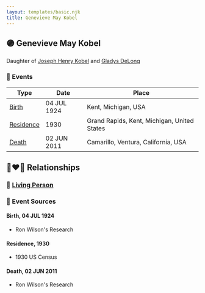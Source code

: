 ```yaml
---
layout: templates/basic.njk
title: Genevieve May Kobel
---
```

## 🟣 Genevieve May Kobel

Daughter of [Joseph Henry Kobel](/people/5/50400728) and [Gladys DeLong](/people/9/96793928)

### 📆 Events

Type | Date | Place
------ | ------ | ------
[Birth](#event-79b8c746-660e-47a1-9bef-839f7fbdc036) | 04 JUL 1924 | Kent, Michigan, USA
[Residence](#event-35d90b96-ca00-42bb-8f41-207d65047d0e) | 1930 | Grand Rapids, Kent, Michigan, United States
[Death](#event-211923d1-6cef-413b-b5d9-c6ae8603b394) | 02 JUN 2011 | Camarillo, Ventura, California, USA

## 👩‍❤️‍👨 Relationships

### 🔵 [Living Person](/people/9/90556823)

### 📰 Event Sources

#### <a id="event-79b8c746-660e-47a1-9bef-839f7fbdc036"></a> Birth, 04 JUL 1924
* Ron Wilson's Research

#### <a id="event-35d90b96-ca00-42bb-8f41-207d65047d0e"></a> Residence, 1930
* 1930 US Census

#### <a id="event-211923d1-6cef-413b-b5d9-c6ae8603b394"></a> Death, 02 JUN 2011
* Ron Wilson's Research